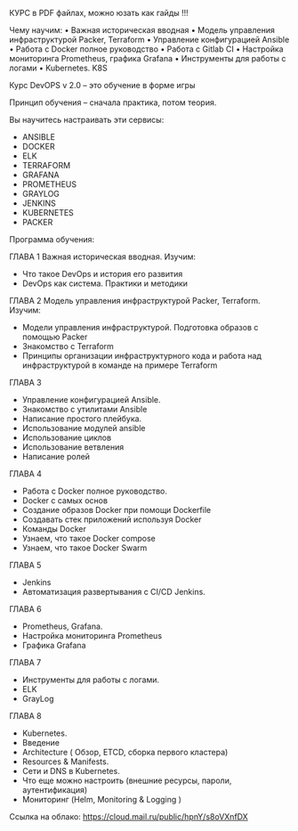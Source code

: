 КУРС в PDF файлах, можно юзать как гайды !!!

Чему научим:
• Важная историческая вводная
• Модель управления инфраструктурой Packer, Terraform
• Управление конфигурацией Ansible
• Работа с Docker полное руководство
• Работа с Gitlab CI
• Настройка мониторинга Prometheus, графика Grafana
• Инструменты для работы с логами
• Kubernetes. K8S

Курс DevOPS v 2.0 – это обучение в форме игры

Принцип обучения – сначала практика, потом теория.

Вы научитесь настраивать эти сервисы:

- ANSIBLE
- DOCKER
- ELK
- TERRAFORM
- GRAFANA
- PROMETHEUS
- GRAYLOG
- JENKINS
- KUBERNETES
- PACKER

Программа обучения:

ГЛАВА 1
Важная историческая вводная.
Изучим:
- Что такое DevOps и история его развития
- DevOps как система. Практики и методики

ГЛАВА 2
Модель управления инфраструктурой Packer, Terraform.
Изучим:
- Модели управления инфраструктурой. Подготовка образов с помощью Packer
- Знакомство с Terraform
- Принципы организации инфраструктурного кода и работа над инфраструктурой в команде на примере Terraform

ГЛАВА 3
- Управление конфигурацией Ansible.
- Знакомство с утилитами Ansible
- Написание простого плейбука.
- Использование модулей ansible
- Использование циклов
- Использование ветвления
- Написание ролей

ГЛАВА 4
- Работа с Docker полное руководство.
- Docker с самых основ
- Создание образов Docker при помощи Dockerfile
- Создавать стек приложений используя Docker
- Команды Docker
- Узнаем, что такое Docker compose
- Узнаем, что такое Docker Swarm

ГЛАВА 5
- Jenkins
- Автоматизация развертывания с CI/CD Jenkins.

ГЛАВА 6
- Prometheus, Grafana.
- Настройка мониторинга Prometheus
- Графика Grafana

ГЛАВА 7
- Инструменты для работы с логами.
- ELK
- GrayLog

ГЛАВА 8
- Kubernetes.
- Введение
- Architecture ( Обзор, ETCD, сборка первого кластера)
- Resources & Manifests.
- Сети и DNS в Kubernetes.
- Что еще можно настроить (внешние ресурсы, пароли, аутентификация)
- Мониторинг (Helm, Monitoring & Logging )

Ссылка на облако:
https://cloud.mail.ru/public/hpnY/s8oVXnfDX
